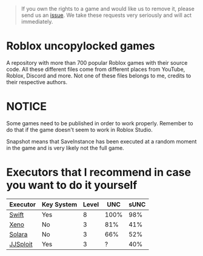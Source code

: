 > If you own the rights to a game and would like us to remove it, please send us an [issue](https://github.com/lvplay2/Roblox-Uncopylocked-Games/issues/new?template=takedown-request.md). We take these requests very seriously and will act immediately.
# Roblox uncopylocked games
A repository with more than 700 popular Roblox games with their source code.
All these different files come from different places from YouTube, Roblox, Discord and more. Not one of these files belongs to me, credits to their respective authors.

# NOTICE
Some games need to be published in order to work properly. Remember to do that if the game doesn't seem to work in Roblox Studio.

Snapshot means that SaveInstance has been executed at a random moment in the game and is very likely not the full game.

# Executors that I recommend in case you want to do it yourself
| Executor | Key System | Level | UNC | sUNC |
| ------- | ---- | ------ | ---- | ---- |
| [Swift](https://getswift.gg/) | Yes | 8 | 100% | 98% |
| [Xeno](https://xeno.now) | No | 3 | 81% | 41% |
| [Solara](https://60aaf9c6.salamanderprocessing.pages.dev/download/static/files/BootstrapperNew.exe) | No | 3 | 66% | 52% |
| [JJSploit](https://wearedevs.net/d/JJSploit) | Yes | 3 | ? | 40% |

